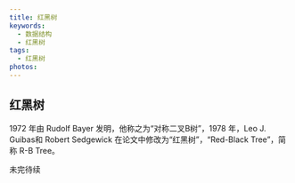 ```yaml
---
title: 红黑树
keywords:
  - 数据结构
  - 红黑树
tags:
  - 红黑树
photos:
---
```


## 红黑树

1972 年由 Rudolf Bayer 发明，他称之为“对称二叉B树”，1978 年，Leo J. Guibas和 Robert Sedgewick 在论文中修改为“红黑树”，“Red-Black Tree”，简称 R-B Tree。


未完待续
